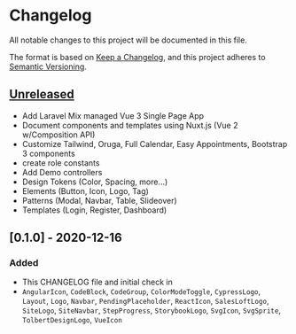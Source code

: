 # Changelog

All notable changes to this project will be documented in this file.

The format is based on [Keep a Changelog](https://keepachangelog.com/en/1.0.0/),
and this project adheres to
[Semantic Versioning](https://semver.org/spec/v2.0.0.html).

## [Unreleased][unreleased]

- Add Laravel Mix managed Vue 3 Single Page App
- Document components and templates using Nuxt.js (Vue 2 w/Composition API)
- Customize Tailwind, Oruga, Full Calendar, Easy Appointments, Bootstrap 3
  components
- create role constants
- Add Demo controllers
- Design Tokens (Color, Spacing, more...)
- Elements (Button, Icon, Logo, Tag)
- Patterns (Modal, Navbar, Table, Slideover)
- Templates (Login, Register, Dashboard)

## [0.1.0] - 2020-12-16

### Added

- This CHANGELOG file and initial check in
- `AngularIcon`, `CodeBlock`, `CodeGroup`, `ColorModeToggle`, `CypressLogo`,
  `Layout`, `Logo`, `Navbar`, `PendingPlaceholder`, `ReactIcon`,
  `SalesLoftLogo`, `SiteLogo`, `SiteNavbar`, `StepProgress`, `StorybookLogo`,
  `SvgIcon`, `SvgSprite`, `TolbertDesignLogo`, `VueIcon`

[unreleased]: https://github.com/victortolbert/app/compare/v1.1.0...HEAD
[0.0.2]: https://github.com/victortolbert/app/compare/v0.0.1...v0.0.2
[0.0.1]: https://github.com/victortolbert/app/releases/tag/v0.0.1
